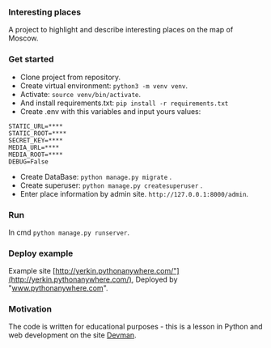 ### Interesting places
A project to highlight and describe interesting places on 
the map of Moscow.

### Get started
- Clone project from repository.
- Create virtual environment: ```python3 -m venv venv```.
- Activate: ```source venv/bin/activate```.
- And install requirements.txt: ```pip install -r requirements.txt```
- Create .env with this variables and input yours values:
```.env
STATIC_URL=****
STATIC_ROOT=****
SECRET_KEY=****
MEDIA_URL=****
MEDIA_ROOT=****
DEBUG=False
```
- Create DataBase: ```python manage.py migrate``` .
- Create superuser: ```python manage.py createsuperuser``` .
- Enter place information by admin site. ```http://127.0.0.1:8000/admin```.

### Run
In cmd ```python manage.py runserver```.

### Deploy example
Example site [http://yerkin.pythonanywhere.com/"](http://yerkin.pythonanywhere.com/), Deployed by "www.pythonanywhere.com".

### Motivation
The code is written for educational purposes - this is a lesson in Python and web development on the site [Devman](https://dvmn.org).
